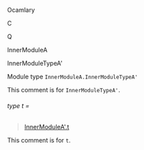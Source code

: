 Ocamlary

C

Q

InnerModuleA

InnerModuleTypeA'

Module type `InnerModuleA.InnerModuleTypeA'`

This comment is for `InnerModuleTypeA'`.

<a id="type-t"></a>

###### type t =

> [InnerModuleA'.t](Ocamlary.module-type-C.Q.InnerModuleA.InnerModuleA'.md#type-t)

This comment is for `t`.
